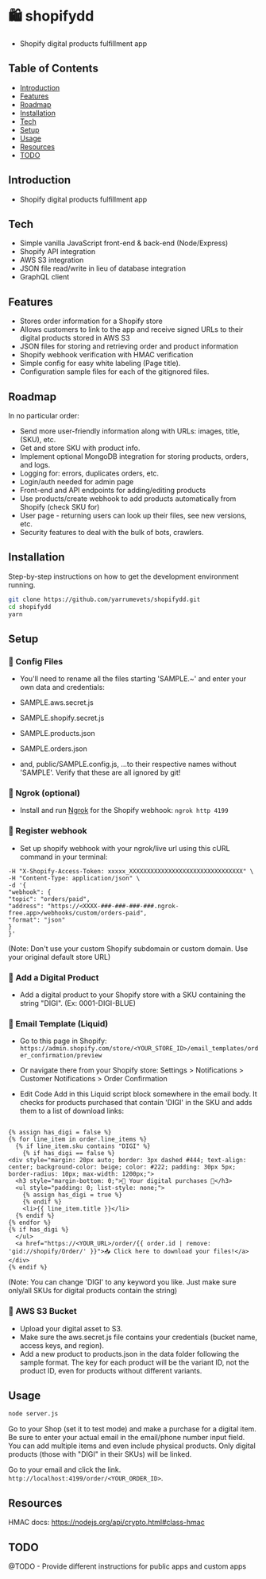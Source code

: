 # 🛍️ shopifydd

- Shopify digital products fulfillment app

## Table of Contents

- [Introduction](#introduction)
- [Features](#features)
- [Roadmap](#roadmap)
- [Installation](#installation)
- [Tech](#tech)
- [Setup](#setup)
- [Usage](#usage)
- [Resources](#resources)
- [TODO](#TODO)

## Introduction

- Shopify digital products fulfillment app

## Tech

- Simple vanilla JavaScript front-end &amp; back-end (Node/Express)
- Shopify API integration
- AWS S3 integration
- JSON file read/write in lieu of database integration
- GraphQL client

## Features

- Stores order information for a Shopify store
- Allows customers to link to the app and receive signed URLs to their digital products stored in AWS S3
- JSON files for storing and retrieving order and product information
- Shopify webhook verification with HMAC verification
- Simple config for easy white labeling (Page title).
- Configuration sample files for each of the gitignored files.

## Roadmap

In no particular order:

- Send more user-friendly information along with URLs: images, title, (SKU), etc.
- Get and store SKU with product info.
- Implement optional MongoDB integration for storing products, orders, and logs.
- Logging for: errors, duplicates orders, etc.
- Login/auth needed for admin page
- Front-end and API endpoints for adding/editing products
- Use products/create webhook to add products automatically from Shopify (check SKU for)
- User page - returning users can look up their files, see new versions, etc.
- Security features to deal with the bulk of bots, crawlers.

## Installation

Step-by-step instructions on how to get the development environment running.

```bash
git clone https://github.com/yarrumevets/shopifydd.git
cd shopifydd
yarn
```

## Setup

### 🔹 Config Files

- You'll need to rename all the files starting 'SAMPLE.~' and enter your own data and credentials:

- SAMPLE.aws.secret.js
- SAMPLE.shopify.secret.js
- SAMPLE.products.json
- SAMPLE.orders.json
- and, public/SAMPLE.config.js,
  ...to their respective names without 'SAMPLE'. Verify that these are all ignored by git!

### 🔹 Ngrok (optional)

- Install and run [Ngrok](https://ngrok.com) for the Shopify webhook:
  `ngrok http 4199`

### 🔹 Register webhook

- Set up shopify webhook with your ngrok/live url using this cURL command in your terminal:

```curl -v -X POST "https://<your-default-shop-url>.myshopify.com/admin/api/2023-04/webhooks.json" \
-H "X-Shopify-Access-Token: xxxxx_XXXXXXXXXXXXXXXXXXXXXXXXXXXXXXXX" \
-H "Content-Type: application/json" \
-d '{
"webhook": {
"topic": "orders/paid",
"address": "https://<XXXX-###-###-###-###.ngrok-free.app>/webhooks/custom/orders-paid",
"format": "json"
}
}'
```

(Note: Don't use your custom Shopify subdomain or custom domain. Use your original default store URL)

### 🔹 Add a Digital Product

- Add a digital product to your Shopify store with a SKU containing the string "DIGI". (Ex: 0001-DIGI-BLUE)

### 🔹 Email Template (Liquid)

- Go to this page in Shopify: `https://admin.shopify.com/store/<YOUR_STORE_ID>/email_templates/order_confirmation/preview`

- Or navigate there from your Shopify store: Settings > Notifications > Customer Notifications > Order Confirmation
- Edit Code
  Add in this Liquid script block somewhere in the email body. It checks for products purchased that contain 'DIGI' in the SKU and adds them to a list of download links:

```

{% assign has_digi = false %}
{% for line_item in order.line_items %}
  {% if line_item.sku contains "DIGI" %}
    {% if has_digi == false %}
<div style="margin: 20px auto; border: 3px dashed #444; text-align: center; background-color: beige; color: #222; padding: 30px 5px; border-radius: 10px; max-width: 1200px;">
  <h3 style="margin-bottom: 0;">🤖 Your digital purchases 🤖</h3>
  <ul style="padding: 0; list-style: none;">
    {% assign has_digi = true %}
    {% endif %}
    <li>{{ line_item.title }}</li>
  {% endif %}
{% endfor %}
{% if has_digi %}
  </ul>
  <a href="https://<YOUR_URL>/order/{{ order.id | remove: 'gid://shopify/Order/' }}">📥 Click here to download your files!</a>
</div>
{% endif %}
```

(Note: You can change 'DIGI' to any keyword you like. Just make sure only/all SKUs for digital products contain the string)

### 🔹 AWS S3 Bucket

- Upload your digital asset to S3.
- Make sure the aws.secret.js file contains your credentials (bucket name, access keys, and region).
- Add a new product to products.json in the data folder following the sample format.
  The key for each product will be the variant ID, not the product ID, even for products without different variants.

## Usage

```bash
node server.js
```

Go to your Shop (set it to test mode) and make a purchase for a digital item. Be sure to enter your actual email in the email/phone number input field.
You can add multiple items and even include physical products. Only digital products (those with "DIGI" in their SKUs) will be linked.

Go to your email and click the link. `http://localhost:4199/order/<YOUR_ORDER_ID>`.

## Resources

HMAC docs: https://nodejs.org/api/crypto.html#class-hmac

## TODO

@TODO - Provide different instructions for public apps and custom apps
